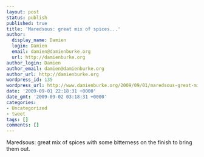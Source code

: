 ```yaml
---
layout: post
status: publish
published: true
title: 'Maredsous: great mix of spices...'
author:
  display_name: Damien
  login: Damien
  email: damien@damienburke.org
  url: http://damienburke.org
author_login: Damien
author_email: damien@damienburke.org
author_url: http://damienburke.org
wordpress_id: 135
wordpress_url: http://www.damienburke.org/2009/09/01/maredsous-great-mix-of-spices/
date: '2009-09-01 22:18:31 +0000'
date_gmt: '2009-09-02 03:18:31 +0000'
categories:
- Uncategorized
- tweet
tags: []
comments: []
---
```

<p>Maredsous: great mix of spices with some bitterness on the finish to bring them out.</p>
